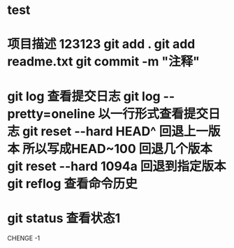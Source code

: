 # test
项目描述
123123
git add . 
git add readme.txt
git commit -m "注释"
============================
git log 查看提交日志
git log --pretty=oneline 以一行形式查看提交日志 
git reset --hard HEAD^ 回退上一版本
所以写成HEAD~100 回退几个版本
git reset --hard 1094a 回退到指定版本
git reflog 查看命令历史
=================================
git status 查看状态1
=================================
CHENGE -1
